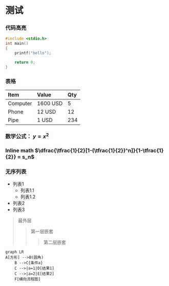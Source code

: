 # 测试
### 代码高亮
```C
#include <stdio.h>
int main()
{
    printf("hello");

    return 0;
}
```

### 表格
| Item     | Value    | Qty  |
| :------- | :------- | :--- |
| Computer | 1600 USD | 5    |
| Phone    | 12 USD   | 12   |
| Pipe     | 1 USD    | 234  |

### 数学公式： $y=x^2$
### Inline math $\dfrac{\tfrac{1}{2}[1-(\tfrac{1}{2})^n]}{1-\tfrac{1}{2}} = s_n$

### 无序列表
- 列表1
  - 列表1.1
  - 列表1.2
- 列表2
- 列表3

> 最外层
>> 第一层嵌套
>>> 第二层嵌套

```mermaid
graph LR
A[方形] -->B(圆角)
    B -->C{条件a}
    C -->|a=1|D[结果1]
    C -->|a=2|E[结果2]
    F[横向流程图]
```